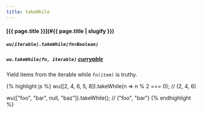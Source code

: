 ```yaml
---
title: takeWhile
---
```

#### [{{ page.title }}](#{{ page.title | slugify }})

##### `wu(iterable).takeWhile(fn=Boolean)`

##### `wu.takeWhile(fn, iterable)` *[curryable](#curryable)*

Yield items from the iterable while `fn(item)` is truthy.

{% highlight js %}
wu([2, 4, 6, 5, 8]).takeWhile(n => n % 2 === 0);
// (2, 4, 6)

wu(["foo", "bar", null, "baz"]).takeWhile();
// ("foo", "bar")
{% endhighlight %}
